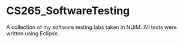 # CS265_SoftwareTesting
A collection of my software testing labs taken in NUIM. All tests were written using Eclipse.
